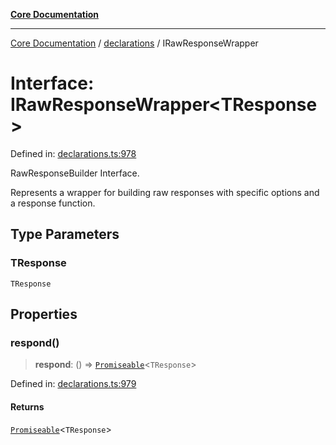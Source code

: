[**Core Documentation**](../../README.md)

***

[Core Documentation](../../README.md) / [declarations](../README.md) / IRawResponseWrapper

# Interface: IRawResponseWrapper\<TResponse\>

Defined in: [declarations.ts:978](https://github.com/stonemjs/core/blob/e2200da501349da1fec304d821c002bb6d055b61/src/declarations.ts#L978)

RawResponseBuilder Interface.

Represents a wrapper for building raw responses with specific options and a response function.

## Type Parameters

### TResponse

`TResponse`

## Properties

### respond()

> **respond**: () => [`Promiseable`](../type-aliases/Promiseable.md)\<`TResponse`\>

Defined in: [declarations.ts:979](https://github.com/stonemjs/core/blob/e2200da501349da1fec304d821c002bb6d055b61/src/declarations.ts#L979)

#### Returns

[`Promiseable`](../type-aliases/Promiseable.md)\<`TResponse`\>
